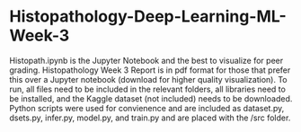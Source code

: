 # Histopathology-Deep-Learning-ML-Week-3

Histopath.ipynb is the Jupyter Notebook and the best to visualize for peer grading.
Histopathology Week 3 Report is in pdf format for those that prefer this over a Jupyter notebook (download for higher quality visualization).
To run, all files need to be included in the relevant folders, all libraries need to be installed, and the Kaggle dataset (not included) needs to be downloaded.
Python scripts were used for convienence and are included as dataset.py, dsets.py, infer.py, model.py, and train.py and are placed with the /src folder.
